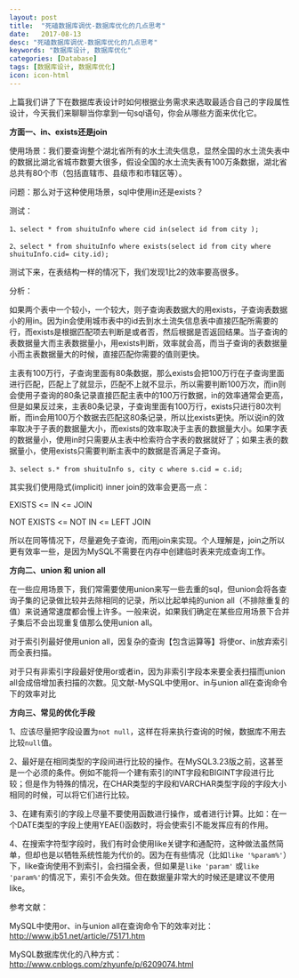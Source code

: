 ```yaml
---
layout: post
title:  "死磕数据库调优-数据库优化的几点思考"
date:   2017-08-13
desc: "死磕数据库调优-数据库优化的几点思考"
keywords: "数据库设计, 数据库优化"
categories: [Database]
tags: [数据库设计, 数据库优化]
icon: icon-html
---
```


上篇我们讲了下在数据库表设计时如何根据业务需求来选取最适合自己的字段属性设计，今天我们来聊聊当你拿到一句sql语句，你会从哪些方面来优化它。

**方面一、in、exists还是join**

使用场景：我们要查询整个湖北省所有的水土流失信息，显然全国的水土流失表中的数据比湖北省城市数要大很多，假设全国的水土流失表有100万条数据，湖北省总共有80个市（包括直辖市、县级市和市辖区等）。

问题：那么对于这种使用场景，sql中使用in还是exists？

测试：

`1、select * from shuituInfo where cid in(select id from city );`

`2、select * from shuituInfo where exists(select id from city where shuituInfo.cid= city.id);`

测试下来，在表结构一样的情况下，我们发现1比2的效率要高很多。

分析：

如果两个表中一个较小，一个较大，则子查询表数据大的用exists，子查询表数据小的用in。因为in会使用城市表中的id去到水土流失信息表中直接匹配所需要的行，而exists是根据匹配项去判断是或者否，然后根据是否返回结果。当子查询的表数据量大而主表数据量小，用exists判断，效率就会高，而当子查询的表数据量小而主表数据量大的时候，直接匹配你需要的值则更快。

主表有100万行，子查询里面有80条数据，那么exists会把100万行在子查询里面进行匹配，匹配上了就显示，匹配不上就不显示，所以需要判断100万次，而in则会使用子查询的80条记录直接匹配主表中的100万行数据，in的效率通常会更高，但是如果反过来，主表80条记录，子查询里面有100万行，exists只进行80次判断，而in会用100万个数据去匹配这80条记录，所以比exists更快。所以说in的效率取决于子表的数据量大小，而exists的效率取决于主表的数据量大小。如果字表的数据量小，使用in时只需要从主表中检索符合字表的数据就好了；如果主表的数据量小，使用exists只需要判断主表中的数据是否满足子查询。

`3、select s.* from shuituInfo s, city c where s.cid = c.id;`

其实我们使用隐式(implicit) inner join的效率会更高一点：

EXISTS <= IN <= JOIN

NOT EXISTS <= NOT IN <= LEFT JOIN

所以在同等情况下，尽量避免子查询，而用join来实现。个人理解是，join之所以更有效率一些，是因为MySQL不需要在内存中创建临时表来完成查询工作。

**方向二、union 和 union all**

在一些应用场景下，我们常需要使用union来写一些去重的sql，但union会将各查询子集的记录做比较并去除相同的记录，所以比起单纯的union all（不排除重复的值）来说通常速度都会慢上许多。一般来说，如果我们确定在某些应用场景下合并子集后不会出现重复值那么使用union all。

对于索引列最好使用union all，因复杂的查询【包含运算等】将使or、in放弃索引而全表扫描。

对于只有非索引字段最好使用or或者in，因为非索引字段本来要全表扫描而union all会成倍增加表扫描的次数。见文献-MySQL中使用or、in与union all在查询命令下的效率对比

**方向三、常见的优化手段**

1、应该尽量把字段设置为`not null`，这样在将来执行查询的时候，数据库不用去比较`null`值。

2、最好是在相同类型的字段间进行比较的操作。在MySQL3.23版之前，这甚至是一个必须的条件。例如不能将一个建有索引的INT字段和BIGINT字段进行比较；但是作为特殊的情况，在CHAR类型的字段和VARCHAR类型字段的字段大小相同的时候，可以将它们进行比较。

3、在建有索引的字段上尽量不要使用函数进行操作，或者进行计算。比如：在一个DATE类型的字段上使用YEAE()函数时，将会使索引不能发挥应有的作用。

4、在搜索字符型字段时，我们有时会使用like关键字和通配符，这种做法虽然简单，但却也是以牺牲系统性能为代价的。因为在有些情况（比如`like '%param%'`）下，like查询使用不到索引，会扫描全表，但如果是`like 'param'` 或`like 'param%'`的情况下，索引不会失效。但在数据量非常大的时候还是建议不使用like。

参考文献：

MySQL中使用or、in与union all在查询命令下的效率对比：http://www.jb51.net/article/75171.htm

MySQL数据库优化的八种方式：http://www.cnblogs.com/zhyunfe/p/6209074.html

